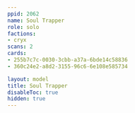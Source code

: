```yaml
---
ppid: 2062
name: Soul Trapper
role: solo
factions:
- cryx
scans: 2
cards:
- 255b7c7c-0030-3cbb-a37a-6bde14c58836
- 360c24e2-a8d2-3155-96c6-6e108e585734

layout: model
title: Soul Trapper
disableToc: true
hidden: true
---
```

